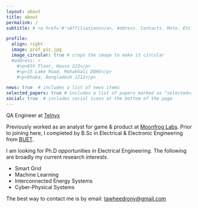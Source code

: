 ```yaml
---
layout: about
title: about
permalink: /
subtitle: # <a href='#'>Affiliations</a>. Address. Contacts. Moto. Etc.

profile:
  align: right
  image: prof_pic.jpg
  image_circular: true # crops the image to make it circular
  #address: >
    #<p>6th Floor, House 223</p>
    #<p>15 Lake Road, Mohakhali DOHS</p>
    #<p>Dhaka, Bangladesh 1212</p>

news: true  # includes a list of news items
selected_papers: true # includes a list of papers marked as "selected={true}"
social: true  # includes social icons at the bottom of the page
---
```


QA Engineer at [Telnyx](https://telnyx.com)

Previously worked as an analyst for game & product at [Moonfrog Labs](https://moonfroglabs.com). Prior to joining here, I completed by B.Sc in Electrical & Electronic Engineering from [BUET](https://www.buet.ac.bd/web/#/). 

I am looking for Ph.D opportunities in Electrical Engineering. The following are broadly my current research interests.

* Smart Grid
* Machine Learning
* Interconnected Energy Systems
* Cyber-Physical Systems

The best way to contact me is by email: tawheedrony@gmail.com